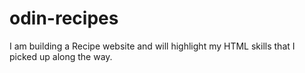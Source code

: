 # odin-recipes

I am building a Recipe website and will highlight my HTML skills that I picked up along the way.
